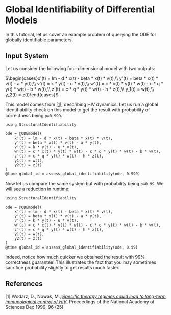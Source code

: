 # Global Identifiability of Differential Models

In this tutorial, let us cover an example problem of querying the ODE for globally identifiable parameters.

## Input System

Let us consider the following four-dimensional model with two outputs:

$\begin{cases}x'(t) = lm - d * x(t) - beta * x(t) * v(t),\\
    y'(t) = beta * x(t) * v(t) - a * y(t),\\
    v'(t) = k * y(t) - u * v(t),\\
    w'(t) = c * x(t) * y(t) * w(t) - c * q * y(t) * w(t) - b * w(t),\\
    z'(t) = c * q * y(t) * w(t) - h * z(t),\\
    y_1(t) = w(t),\\
    y_2(t) = z(t)\end{cases}$

This model comes from [[1]](#hiv), describing HIV dynamics. Let us run a global identifiability check on this model to get the result with probability of correctness being `p=0.999`.

```@repl
using StructuralIdentifiability

ode = @ODEmodel(
    x'(t) = lm - d * x(t) - beta * x(t) * v(t),
    y'(t) = beta * x(t) * v(t) - a * y(t),
    v'(t) = k * y(t) - u * v(t),
    w'(t) = c * x(t) * y(t) * w(t) - c * q * y(t) * w(t) - b * w(t),
    z'(t) = c * q * y(t) * w(t) - h * z(t),
    y1(t) = w(t),
    y2(t) = z(t)
)
@time global_id = assess_global_identifiability(ode, 0.999)
```

Now let us compare the same system but with probability being `p=0.99`. We will see a reduction in runtime:

```@repl
using StructuralIdentifiability

ode = @ODEmodel(
    x'(t) = lm - d * x(t) - beta * x(t) * v(t),
    y'(t) = beta * x(t) * v(t) - a * y(t),
    v'(t) = k * y(t) - u * v(t),
    w'(t) = c * x(t) * y(t) * w(t) - c * q * y(t) * w(t) - b * w(t),
    z'(t) = c * q * y(t) * w(t) - h * z(t),
    y1(t) = w(t),
    y2(t) = z(t)
)
@time global_id = assess_global_identifiability(ode, 0.99)
```

Indeed, notice how much quicker we obtained the result with 99% correctness guarantee! This illustrates the fact that you may sometimes sacrifice probability slightly to get results much faster.

## References

<a id="hiv">[1]</a> Wodarz, D., Nowak, M.,
[*Specific therapy regimes could lead to long-term immunological control of HIV*](https://doi.org/10.1073/pnas.96.25.14464),
Proceedings of the National Academy of Sciences Dec 1999, 96 (25)

